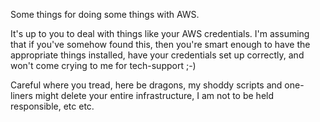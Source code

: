 Some things for doing some things with AWS.

It's up to you to deal with things like your AWS credentials. I'm assuming that if you've somehow found this, then you're smart enough to have the appropriate things installed, have your credentials set up correctly, and won't come crying to me for tech-support ;-)

Careful where you tread, here be dragons, my shoddy scripts and one-liners might delete your entire infrastructure, I am not to be held responsible, etc etc.
